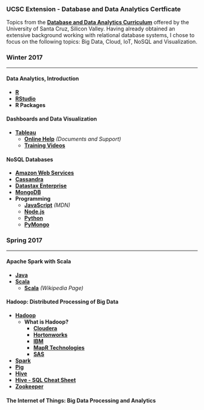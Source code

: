 ### UCSC Extension - Database and Data Analytics Certficate

Topics from the **[Database and Data Analytics Curriculum](https://www.ucsc-extension.edu/programs/database-systems/schedule)** offered by the University of Santa Cruz, Silicon Valley. Having already obtained an extensive background working with relational database systems, I chose to focus on the following topics: Big Data, Cloud, IoT, NoSQL and Visualization.

### Winter 2017

----------

#### Data Analytics, Introduction

- **<a href="https://cran.r-project.org/">R</a>**
- **<a href="https://www.rstudio.com/">RStudio</a>**
- **R Packages**

#### Dashboards and Data Visualization

- **<a href="https://www.tableau.com/">Tableau</a>**
	- **<a href="https://www.tableau.com/support/help">Online Help</a>** _(Documents and Support)_
	- **<a href="https://www.tableau.com/learn/training">Training Videos</a>**

#### NoSQL Databases

- **<a href="https://aws.amazon.com/">Amazon Web Services</a>**
- **<a href="http://cassandra.apache.org/">Cassandra</a>**
- **<a href="http://www.datastax.com/">Datastax Enterprise</a>**
- **<a href="https://www.mongodb.com/">MongoDB</a>**
- **Programming**
	- **<a href="https://developer.mozilla.org/en-US/docs/Web/JavaScript">JavaScript</a>** _(MDN)_
	- **<a href="https://nodejs.org/en/">Node.js</a>**
	- **<a href="https://www.python.org/">Python</a>**
	- **<a href="https://api.mongodb.com/python/current/">PyMongo</a>**  
	
### Spring 2017

----------

#### Apache Spark with Scala

- **<a href="https://www.oracle.com/java/index.html">Java</a>**
- **<a href="https://www.scala-lang.org/">Scala</a>**
	- **<a href="https://en.wikipedia.org/wiki/Scala_(programming_language)">Scala</a>** _(Wikipedia Page)_

#### Hadoop: Distributed Processing of Big Data

- **<a href="http://hadoop.apache.org/">Hadoop</a>**
	- **What is Hadoop?**
		- **<a href="https://www.cloudera.com/products/open-source/apache-hadoop.html">Cloudera</a>**
		- **<a href="https://hortonworks.com/apache/hadoop/">Hortonworks</a>**
		- **<a href="https://www.ibm.com/analytics/us/en/technology/hadoop/">IBM</a>**
		- **<a href="https://www.mapr.com/products/apache-hadoop">MapR Technologies</a>**
		- **<a href="https://www.sas.com/en_us/insights/big-data/hadoop.html">SAS</a>**
- **<a href="http://spark.apache.org/">Spark</a>**
- **<a href="https://pig.apache.org/">Pig</a>**
- **<a href="https://hive.apache.org/">Hive</a>**
- **<a href="http://hortonworks.com/blog/hive-cheat-sheet-for-sql-users/">Hive - SQL Cheat Sheet</a>**
- **<a href="https://zookeeper.apache.org/">Zookeeper</a>**

#### The Internet of Things: Big Data Processing and Analytics







